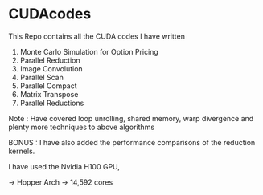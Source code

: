 # CUDAcodes

This Repo contains all the CUDA codes I have written

1) Monte Carlo Simulation for Option Pricing
2) Parallel Reduction
3) Image Convolution
4) Parallel Scan
5) Parallel Compact
6) Matrix Transpose 
7) Parallel Reductions

Note : Have covered loop unrolling, shared memory, warp divergence and plenty more techniques to above algorithms

BONUS : I have also added the performance comparisons of the reduction kernels. 

I have used the Nvidia H100 GPU, 

-> Hopper Arch
-> 14,592 cores


